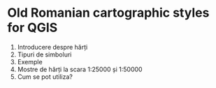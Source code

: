 # Old Romanian cartographic styles for QGIS

1. Introducere despre hărți
2. Tipuri de simboluri
3. Exemple
4. Mostre de hărți la scara 1:25000 și 1:50000
5. Cum se pot utiliza?
